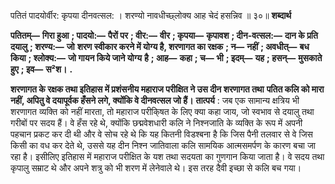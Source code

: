  

पतितं पादयोर्वीर: कृपया दीनवत्सल: । शरण्यो नावधीच्छ्लोक्य आह चेदं हसन्निव ॥ ३०॥ **शब्दार्थ** 

**पतितम्—** **गिरा हुआ** **; पादयो:—** **पैरों पर** **; वीर:—** **वीर** **; कृपया—** **कृपावश** **; दीन-वत्सल:—** **दान के प्रति दयालु** **; शरण्य:—** **जो** **शरण स्वीकार करने में योग्य है, शरणागत का रक्षक** **; न—** **नहीं** **; अवधीत्—** **बध किया** **; श्लोक्य:—** **जो गायन किये जाने योग्य** **है** **; आह—** **कहा** **; च—** **भी** **; इदम्—** **यह** **; हसन्—** **मुसकाते हुए** **; इव—** **स²श।** **.** 

**शरणागत के रक्षक तथा इतिहास में प्रशंसनीय महाराज परीक्षित ने उस दीन शरणागत तथा** **पतित कलि को मारा नहीं, अपितु वे दयापूर्वक हँसने लगे, क्योंकि वे दीनवत्सल जो हैं।** **तात्पर्य** : जब एक सामान्य क्षत्रिय भी शरणागत व्यक्ति को नहीं मारता, तो महाराज परीकि्षत के लिए क्या कहा जाय, जो स्वभाव से दयालु तथा गरीबों पर सदय हैं। वे हँस रहे थे, क्योंकि छद्मवेशधारी कलि ने निश्नजाति के व्यक्ति के रूप में अपनी पहचान प्रकट कर दी थी और वे सोच रहे थे कि यह कितनी विडश्बना है कि जिस पैनी तलवार से वे जिस किसी का वध कर देते थे, उससे यह दीन निश्न जातिवाला कलि सामयिक आत्मसमर्पण के कारण बचा जा रहा है। इसीलिए इतिहास में महाराज परीक्षित के यश तथा सदयता का गुणगान किया जाता है। वे सदय तथा कृपालु सम्राट थे और अपने शत्रु को भी शरण में लेनेवाले थे। इस तरह दैवी इच्छा से कलि बच गया। 